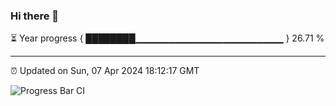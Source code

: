 ### Hi there 👋

⏳ Year progress { ████████▁▁▁▁▁▁▁▁▁▁▁▁▁▁▁▁▁▁▁▁▁▁ } 26.71 %

---

⏰ Updated on Sun, 07 Apr 2024 18:12:17 GMT

![Progress Bar CI](https://github.com/liununu/liununu/workflows/Progress%20Bar%20CI/badge.svg)

